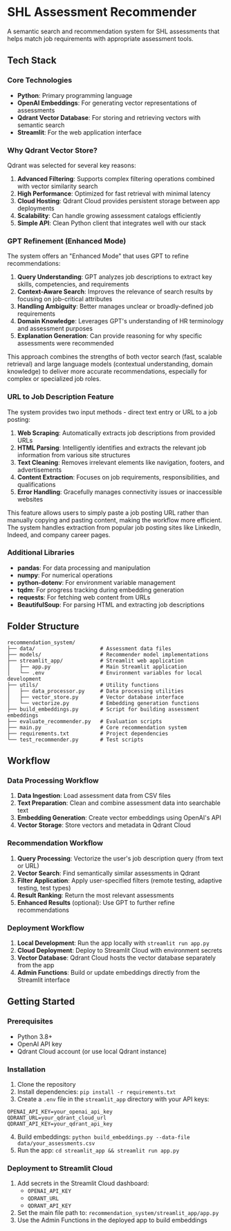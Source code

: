 # SHL Assessment Recommender

A semantic search and recommendation system for SHL assessments that helps match job requirements with appropriate assessment tools.

## Tech Stack

### Core Technologies

- **Python**: Primary programming language
- **OpenAI Embeddings**: For generating vector representations of assessments
- **Qdrant Vector Database**: For storing and retrieving vectors with semantic search
- **Streamlit**: For the web application interface

### Why Qdrant Vector Store?

Qdrant was selected for several key reasons:

1. **Advanced Filtering**: Supports complex filtering operations combined with vector similarity search
2. **High Performance**: Optimized for fast retrieval with minimal latency
3. **Cloud Hosting**: Qdrant Cloud provides persistent storage between app deployments
4. **Scalability**: Can handle growing assessment catalogs efficiently
5. **Simple API**: Clean Python client that integrates well with our stack

### GPT Refinement (Enhanced Mode)

The system offers an "Enhanced Mode" that uses GPT to refine recommendations:

1. **Query Understanding**: GPT analyzes job descriptions to extract key skills, competencies, and requirements
2. **Context-Aware Search**: Improves the relevance of search results by focusing on job-critical attributes
3. **Handling Ambiguity**: Better manages unclear or broadly-defined job requirements
4. **Domain Knowledge**: Leverages GPT's understanding of HR terminology and assessment purposes
5. **Explanation Generation**: Can provide reasoning for why specific assessments were recommended

This approach combines the strengths of both vector search (fast, scalable retrieval) and large language models (contextual understanding, domain knowledge) to deliver more accurate recommendations, especially for complex or specialized job roles.

### URL to Job Description Feature

The system provides two input methods - direct text entry or URL to a job posting:

1. **Web Scraping**: Automatically extracts job descriptions from provided URLs
2. **HTML Parsing**: Intelligently identifies and extracts the relevant job information from various site structures
3. **Text Cleaning**: Removes irrelevant elements like navigation, footers, and advertisements
4. **Content Extraction**: Focuses on job requirements, responsibilities, and qualifications
5. **Error Handling**: Gracefully manages connectivity issues or inaccessible websites

This feature allows users to simply paste a job posting URL rather than manually copying and pasting content, making the workflow more efficient. The system handles extraction from popular job posting sites like LinkedIn, Indeed, and company career pages.

### Additional Libraries

- **pandas**: For data processing and manipulation
- **numpy**: For numerical operations
- **python-dotenv**: For environment variable management
- **tqdm**: For progress tracking during embedding generation
- **requests**: For fetching web content from URLs
- **BeautifulSoup**: For parsing HTML and extracting job descriptions

## Folder Structure

```
recommendation_system/
├── data/                     # Assessment data files
├── models/                   # Recommender model implementations
├── streamlit_app/            # Streamlit web application
│   ├── app.py                # Main Streamlit application
│   └── .env                  # Environment variables for local development
├── utils/                    # Utility functions
│   ├── data_processor.py     # Data processing utilities
│   ├── vector_store.py       # Vector database interface
│   └── vectorize.py          # Embedding generation functions
├── build_embeddings.py       # Script for building assessment embeddings
├── evaluate_recommender.py   # Evaluation scripts
├── main.py                   # Core recommendation system
├── requirements.txt          # Project dependencies
└── test_recommender.py       # Test scripts
```

## Workflow

### Data Processing Workflow

1. **Data Ingestion**: Load assessment data from CSV files
2. **Text Preparation**: Clean and combine assessment data into searchable text
3. **Embedding Generation**: Create vector embeddings using OpenAI's API
4. **Vector Storage**: Store vectors and metadata in Qdrant Cloud

### Recommendation Workflow

1. **Query Processing**: Vectorize the user's job description query (from text or URL)
2. **Vector Search**: Find semantically similar assessments in Qdrant
3. **Filter Application**: Apply user-specified filters (remote testing, adaptive testing, test types)
4. **Result Ranking**: Return the most relevant assessments
5. **Enhanced Results** (optional): Use GPT to further refine recommendations

### Deployment Workflow

1. **Local Development**: Run the app locally with `streamlit run app.py`
2. **Cloud Deployment**: Deploy to Streamlit Cloud with environment secrets
3. **Vector Database**: Qdrant Cloud hosts the vector database separately from the app
4. **Admin Functions**: Build or update embeddings directly from the Streamlit interface

## Getting Started

### Prerequisites

- Python 3.8+
- OpenAI API key
- Qdrant Cloud account (or use local Qdrant instance)

### Installation

1. Clone the repository
2. Install dependencies: `pip install -r requirements.txt`
3. Create a `.env` file in the `streamlit_app` directory with your API keys:

```
OPENAI_API_KEY=your_openai_api_key
QDRANT_URL=your_qdrant_cloud_url
QDRANT_API_KEY=your_qdrant_api_key
```

4. Build embeddings: `python build_embeddings.py --data-file data/your_assessments.csv`
5. Run the app: `cd streamlit_app && streamlit run app.py`

### Deployment to Streamlit Cloud

1. Add secrets in the Streamlit Cloud dashboard:
   - `OPENAI_API_KEY`
   - `QDRANT_URL`
   - `QDRANT_API_KEY`
2. Set the main file path to: `recommendation_system/streamlit_app/app.py`
3. Use the Admin Functions in the deployed app to build embeddings
